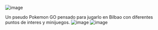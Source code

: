 ![image](https://github.com/ByMarko99/BilboWalk/assets/73272954/93fcb2d6-9015-4038-9f26-20ea9d78a3ad)

Un pseudo Pokemon GO pensado para jugarlo en Bilbao con diferentes puntos de interes y minijuegos.
![image](https://github.com/ByMarko99/BilboWalk/assets/73272954/bb056a66-3bbd-49a7-a05f-ce92619d7596)
![image](https://github.com/ByMarko99/BilboWalk/assets/73272954/97104485-3380-4d87-8904-219d264272f4)
